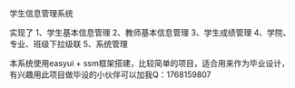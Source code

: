 学生信息管理系统

实现了
    1、学生基本信息管理
    2、教师基本信息管理
    3、学生成绩管理
    4、学院、专业、班级下拉级联
    5、系统管理
    
本系统使用easyui + ssm框架搭建，比较简单的项目，适合用来作为毕业设计，有兴趣用此项目做毕设的小伙伴可以加我Q：1768159807
